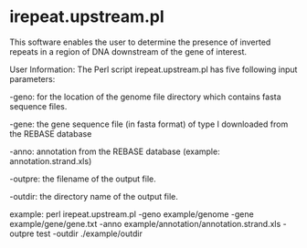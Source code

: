 # irepeat.upstream.pl

This software enables the user to determine the presence of inverted repeats in a region of DNA downstream of the gene of interest.

User Information: The Perl script irepeat.upstream.pl has five following input parameters: 

-geno: for the location of the genome file directory which contains fasta sequence files.

-gene: the gene sequence file (in fasta format) of type I downloaded from the REBASE database

-anno: annotation from the REBASE database (example: annotation.strand.xls)

-outpre: the filename of the output file.

-outdir: the directory name of the output file.

example: perl irepeat.upstream.pl -geno example/genome -gene example/gene/gene.txt -anno example/annotation/annotation.strand.xls -outpre test -outdir ./example/outdir
